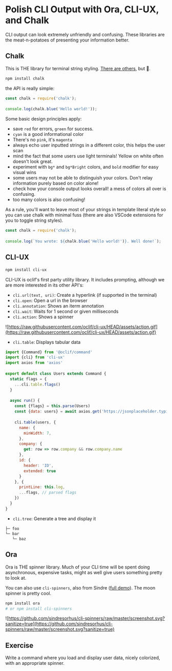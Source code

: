# Polish CLI Output with Ora, CLI-UX, and Chalk

CLI output can look extremely unfriendly and confusing. These libraries are the meat-n-potatoes of presenting your information better.

## Chalk

This is THE library for terminal string styling. [There are others](https://github.com/sw-yx/cli-cheatsheet#user-content-output), but :shrug:.

```bash
npm install chalk
```

the API is really simple:

```js
const chalk = require('chalk');
 
console.log(chalk.blue('Hello world!'));
```

Some basic design principles apply:

- save `red` for errors, `green` for success.
- `cyan` is a good informational color
- There's no `pink`, it's `magenta`
- always echo user inputted strings in a different color, this helps the user scan
- mind the fact that some users use light terminals! Yellow on white often doesn't look great.
- experiment with `bg*` and `bg*Bright` colors, and `bold` modifier for easy visual wins
- some users may not be able to distinguish your colors. Don't relay information purely based on color alone!
- check how your console output looks overall! a mess of colors all over is confusing.
- too many colors is also confusing! 


As a rule, you'll want to leave most of your strings in template literal style so you can use chalk with minimal fuss (there are also VSCode extensions for you to toggle string styles).

```js
const chalk = require('chalk');
 
console.log(`You wrote: ${chalk.blue('Hello world!')}. Well done!`);
```

## CLI-UX

```bash
npm install cli-ux
```

CLI-UX is oclif's first party utility library. It includes prompting, although we are more interested in its other API's:

- `cli.url(text, uri)`: Create a hyperlink (if supported in the terminal)
- `cli.open`: Open a url in the browser
- `cli.annotation`: Shows an iterm annotation
- `cli.wait`: Waits for 1 second or given milliseconds
- `cli.action`: Shows a spinner

![https://raw.githubusercontent.com/oclif/cli-ux/HEAD/assets/action.gif](https://raw.githubusercontent.com/oclif/cli-ux/HEAD/assets/action.gif)

- `cli.table`: Displays tabular data

```js
import {Command} from '@oclif/command'
import {cli} from 'cli-ux'
import axios from 'axios'
 
export default class Users extends Command {
  static flags = {
    ...cli.table.flags()
  }
 
  async run() {
    const {flags} = this.parse(Users)
    const {data: users} = await axios.get('https://jsonplaceholder.typicode.com/users')
 
    cli.table(users, {
      name: {
        minWidth: 7,
      },
      company: {
        get: row => row.company && row.company.name
      },
      id: {
        header: 'ID',
        extended: true
      }
    }, {
      printLine: this.log,
      ...flags, // parsed flags
    })
  }
}
```

- `cli.tree`: Generate a tree and display it

```
├─ foo
└─ bar
   └─ baz
```

## Ora


Ora is THE spinner library. Much of your CLI time will be spent doing asynchronous, expensive tasks, might as well give users something pretty to look at.

You can also use `cli-spinners`, also from Sindre ([full demo](https://jsfiddle.net/sindresorhus/2eLtsbey/embedded/result/)). The moon spinner is pretty cool.

```bash
npm install ora
# or npm install cli-spinners
```

![https://github.com/sindresorhus/cli-spinners/raw/master/screenshot.svg?sanitize=true](https://github.com/sindresorhus/cli-spinners/raw/master/screenshot.svg?sanitize=true)


## Exercise

Write a command where you load and display user data, nicely colorized, with an appropriate spinner. 